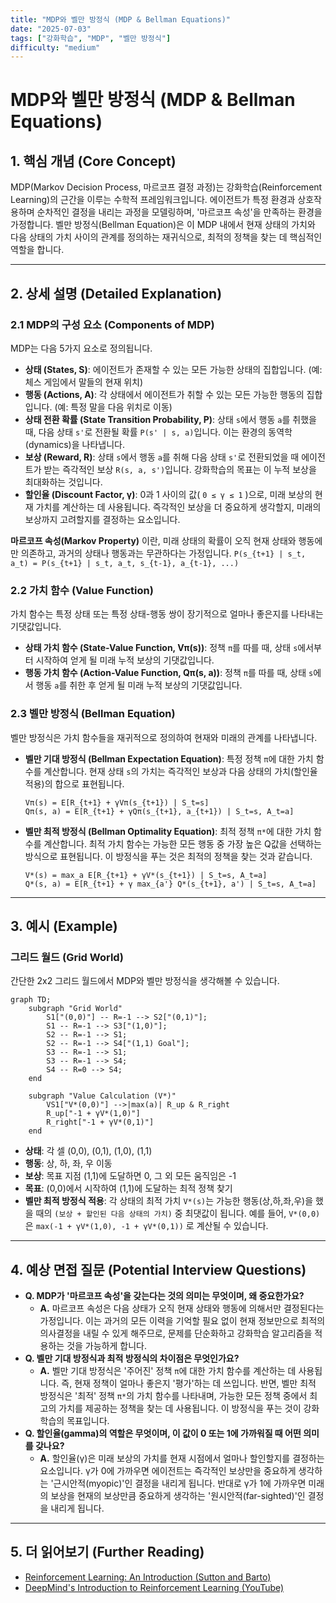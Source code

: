 ```yaml
---
title: "MDP와 벨만 방정식 (MDP & Bellman Equations)"
date: "2025-07-03"
tags: ["강화학습", "MDP", "벨만 방정식"]
difficulty: "medium"
---
```


# MDP와 벨만 방정식 (MDP & Bellman Equations)

## 1. 핵심 개념 (Core Concept)

MDP(Markov Decision Process, 마르코프 결정 과정)는 강화학습(Reinforcement Learning)의 근간을 이루는 수학적 프레임워크입니다. 에이전트가 특정 환경과 상호작용하며 순차적인 결정을 내리는 과정을 모델링하며, '마르코프 속성'을 만족하는 환경을 가정합니다. 벨만 방정식(Bellman Equation)은 이 MDP 내에서 현재 상태의 가치와 다음 상태의 가치 사이의 관계를 정의하는 재귀식으로, 최적의 정책을 찾는 데 핵심적인 역할을 합니다.

---

## 2. 상세 설명 (Detailed Explanation)

### 2.1 MDP의 구성 요소 (Components of MDP)

MDP는 다음 5가지 요소로 정의됩니다.

*   **상태 (States, S)**: 에이전트가 존재할 수 있는 모든 가능한 상태의 집합입니다. (예: 체스 게임에서 말들의 현재 위치)
*   **행동 (Actions, A)**: 각 상태에서 에이전트가 취할 수 있는 모든 가능한 행동의 집합입니다. (예: 특정 말을 다음 위치로 이동)
*   **상태 전환 확률 (State Transition Probability, P)**: 상태 `s`에서 행동 `a`를 취했을 때, 다음 상태 `s'`로 전환될 확률 `P(s' | s, a)`입니다. 이는 환경의 동역학(dynamics)을 나타냅니다.
*   **보상 (Reward, R)**: 상태 `s`에서 행동 `a`를 취해 다음 상태 `s'`로 전환되었을 때 에이전트가 받는 즉각적인 보상 `R(s, a, s')`입니다. 강화학습의 목표는 이 누적 보상을 최대화하는 것입니다.
*   **할인율 (Discount Factor, γ)**: 0과 1 사이의 값( `0 ≤ γ ≤ 1` )으로, 미래 보상의 현재 가치를 계산하는 데 사용됩니다. 즉각적인 보상을 더 중요하게 생각할지, 미래의 보상까지 고려할지를 결정하는 요소입니다.

**마르코프 속성(Markov Property)** 이란, 미래 상태의 확률이 오직 현재 상태와 행동에만 의존하고, 과거의 상태나 행동과는 무관하다는 가정입니다. `P(s_{t+1} | s_t, a_t) = P(s_{t+1} | s_t, a_t, s_{t-1}, a_{t-1}, ...)`

### 2.2 가치 함수 (Value Function)

가치 함수는 특정 상태 또는 특정 상태-행동 쌍이 장기적으로 얼마나 좋은지를 나타내는 기댓값입니다.

*   **상태 가치 함수 (State-Value Function, Vπ(s))**: 정책 `π`를 따를 때, 상태 `s`에서부터 시작하여 얻게 될 미래 누적 보상의 기댓값입니다.
*   **행동 가치 함수 (Action-Value Function, Qπ(s, a))**: 정책 `π`를 따를 때, 상태 `s`에서 행동 `a`를 취한 후 얻게 될 미래 누적 보상의 기댓값입니다.

### 2.3 벨만 방정식 (Bellman Equation)

벨만 방정식은 가치 함수들을 재귀적으로 정의하여 현재와 미래의 관계를 나타냅니다.

*   **벨만 기대 방정식 (Bellman Expectation Equation)**: 특정 정책 `π`에 대한 가치 함수를 계산합니다. 현재 상태 `s`의 가치는 즉각적인 보상과 다음 상태의 가치(할인율 적용)의 합으로 표현됩니다.
    ```
    Vπ(s) = E[R_{t+1} + γVπ(s_{t+1}) | S_t=s]
    Qπ(s, a) = E[R_{t+1} + γQπ(s_{t+1}, a_{t+1}) | S_t=s, A_t=a]
    ```
*   **벨만 최적 방정식 (Bellman Optimality Equation)**: 최적 정책 `π*`에 대한 가치 함수를 계산합니다. 최적 가치 함수는 가능한 모든 행동 중 가장 높은 Q값을 선택하는 방식으로 표현됩니다. 이 방정식을 푸는 것은 최적의 정책을 찾는 것과 같습니다.
    ```
    V*(s) = max_a E[R_{t+1} + γV*(s_{t+1}) | S_t=s, A_t=a]
    Q*(s, a) = E[R_{t+1} + γ max_{a'} Q*(s_{t+1}, a') | S_t=s, A_t=a]
    ```

---

## 3. 예시 (Example)

### 그리드 월드 (Grid World)

간단한 2x2 그리드 월드에서 MDP와 벨만 방정식을 생각해볼 수 있습니다.

```mermaid
graph TD;
    subgraph "Grid World"
        S1["(0,0)"] -- R=-1 --> S2["(0,1)"];
        S1 -- R=-1 --> S3["(1,0)"];
        S2 -- R=-1 --> S1;
        S2 -- R=-1 --> S4["(1,1) Goal"];
        S3 -- R=-1 --> S1;
        S3 -- R=-1 --> S4;
        S4 -- R=0 --> S4;
    end

    subgraph "Value Calculation (V*)"
        VS1["V*(0,0)"] -->|max(a)| R_up & R_right
        R_up["-1 + γV*(1,0)"]
        R_right["-1 + γV*(0,1)"]
    end
```
*   **상태**: 각 셀 (0,0), (0,1), (1,0), (1,1)
*   **행동**: 상, 하, 좌, 우 이동
*   **보상**: 목표 지점 (1,1)에 도달하면 0, 그 외 모든 움직임은 -1
*   **목표**: (0,0)에서 시작하여 (1,1)에 도달하는 최적 정책 찾기
*   **벨만 최적 방정식 적용**: 각 상태의 최적 가치 `V*(s)`는 가능한 행동(상,하,좌,우)을 했을 때의 `(보상 + 할인된 다음 상태의 가치)` 중 최댓값이 됩니다. 예를 들어, `V*(0,0)`은 `max(-1 + γV*(1,0), -1 + γV*(0,1))` 로 계산될 수 있습니다.

---

## 4. 예상 면접 질문 (Potential Interview Questions)

*   **Q. MDP가 '마르코프 속성'을 갖는다는 것의 의미는 무엇이며, 왜 중요한가요?**
    *   **A.** 마르코프 속성은 다음 상태가 오직 현재 상태와 행동에 의해서만 결정된다는 가정입니다. 이는 과거의 모든 이력을 기억할 필요 없이 현재 정보만으로 최적의 의사결정을 내릴 수 있게 해주므로, 문제를 단순화하고 강화학습 알고리즘을 적용하는 것을 가능하게 합니다.
*   **Q. 벨만 기대 방정식과 최적 방정식의 차이점은 무엇인가요?**
    *   **A.** 벨만 기대 방정식은 '주어진' 정책 `π`에 대한 가치 함수를 계산하는 데 사용됩니다. 즉, 현재 정책이 얼마나 좋은지 '평가'하는 데 쓰입니다. 반면, 벨만 최적 방정식은 '최적' 정책 `π*`의 가치 함수를 나타내며, 가능한 모든 정책 중에서 최고의 가치를 제공하는 정책을 찾는 데 사용됩니다. 이 방정식을 푸는 것이 강화학습의 목표입니다.
*   **Q. 할인율(gamma)의 역할은 무엇이며, 이 값이 0 또는 1에 가까워질 때 어떤 의미를 갖나요?**
    *   **A.** 할인율(γ)은 미래 보상의 가치를 현재 시점에서 얼마나 할인할지를 결정하는 요소입니다. γ가 0에 가까우면 에이전트는 즉각적인 보상만을 중요하게 생각하는 '근시안적(myopic)'인 결정을 내리게 됩니다. 반대로 γ가 1에 가까우면 미래의 보상을 현재의 보상만큼 중요하게 생각하는 '원시안적(far-sighted)'인 결정을 내리게 됩니다.

---

## 5. 더 읽어보기 (Further Reading)

*   [Reinforcement Learning: An Introduction (Sutton and Barto)](http://incompleteideas.net/book/the-book-2nd.html)
*   [DeepMind's Introduction to Reinforcement Learning (YouTube)](https://www.youtube.com/watch?v=2-z_b5T2b-I)